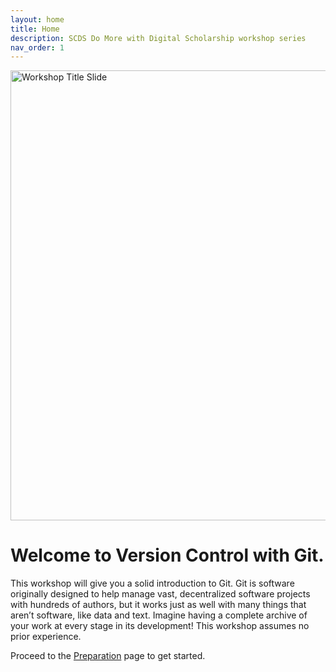 ```yaml
---
layout: home
title: Home
description: SCDS Do More with Digital Scholarship workshop series
nav_order: 1
---
```


<img src="assets/img/dmds-tableau.png" alt="Workshop Title Slide" width="720">

# Welcome to Version Control with Git. 

This workshop will give you a solid introduction to Git. Git is software originally designed to help manage vast, decentralized software projects with hundreds of authors, but it works just as well with many things that aren’t software, like data and text. Imagine having a complete archive of your work at every stage in its development! This workshop assumes no prior experience.

Proceed to the [Preparation](preparation) page to get started.


